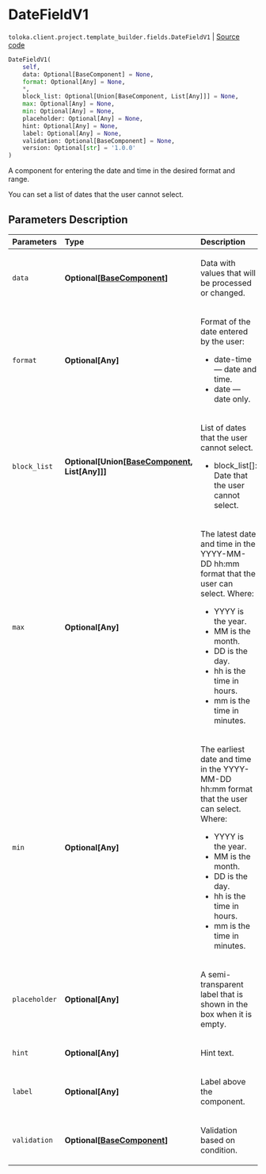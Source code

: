 # DateFieldV1
`toloka.client.project.template_builder.fields.DateFieldV1` | [Source code](https://github.com/Toloka/toloka-kit/blob/v0.1.24/src/client/project/template_builder/fields.py#L174)

```python
DateFieldV1(
    self,
    data: Optional[BaseComponent] = None,
    format: Optional[Any] = None,
    *,
    block_list: Optional[Union[BaseComponent, List[Any]]] = None,
    max: Optional[Any] = None,
    min: Optional[Any] = None,
    placeholder: Optional[Any] = None,
    hint: Optional[Any] = None,
    label: Optional[Any] = None,
    validation: Optional[BaseComponent] = None,
    version: Optional[str] = '1.0.0'
)
```

A component for entering the date and time in the desired format and range.


You can set a list of dates that the user cannot select.

## Parameters Description

| Parameters | Type | Description |
| :----------| :----| :-----------|
`data`|**Optional\[[BaseComponent](toloka.client.project.template_builder.base.BaseComponent.md)\]**|<p>Data with values that will be processed or changed.</p>
`format`|**Optional\[Any\]**|<p>Format of the date entered by the user:<ul><li>date-time — date and time.</li><li>date — date only.</li></ul></p>
`block_list`|**Optional\[Union\[[BaseComponent](toloka.client.project.template_builder.base.BaseComponent.md), List\[Any\]\]\]**|<p>List of dates that the user cannot select.<ul><li>block_list[]: Date that the user cannot select.</li></ul></p>
`max`|**Optional\[Any\]**|<p>The latest date and time in the YYYY-MM-DD hh:mm format that the user can select. Where:<ul><li>YYYY is the year.</li><li>MM is the month.</li><li>DD is the day.</li><li>hh is the time in hours.</li><li>mm is the time in minutes.</li></ul></p>
`min`|**Optional\[Any\]**|<p>The earliest date and time in the YYYY-MM-DD hh:mm format that the user can select. Where:<ul><li>YYYY is the year.</li><li>MM is the month.</li><li>DD is the day.</li><li>hh is the time in hours.</li><li>mm is the time in minutes.</li></ul></p>
`placeholder`|**Optional\[Any\]**|<p>A semi-transparent label that is shown in the box when it is empty.</p>
`hint`|**Optional\[Any\]**|<p>Hint text.</p>
`label`|**Optional\[Any\]**|<p>Label above the component.</p>
`validation`|**Optional\[[BaseComponent](toloka.client.project.template_builder.base.BaseComponent.md)\]**|<p>Validation based on condition.</p>
